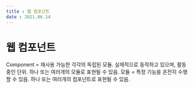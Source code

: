 ```yaml
---
title : 웹 컴포넌트  
date : 2021.06.14
---
```


# 웹 컴포넌트

Component = 재사용 가능한 각각의 독립된 모듈. 실제적으로 동작하고 있으며, 활동 중인 단위. 하나 또는 여러개의 모듈로 표현될 수 있음.
모듈 = 특정 기능을 온전히 수행할 수 있음. 하나 또는 여러개의 컴포넌트로 표현될 수 있음.


